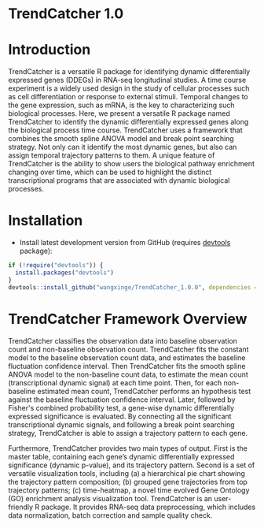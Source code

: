 # TrendCatcher 1.0

# Introduction

TrendCatcher is a versatile R package for identifying dynamic differentially expressed genes (DDEGs) in RNA-seq longitudinal studies. A time course experiment is a widely used design in the study of cellular processes such as cell differentiation or response to external stimuli. Temporal changes to the gene expression, such as mRNA, is the key to characterizing such biological processes. Here, we present a versatile R package named TrendCatcher to identify the dynamic differentially expressed genes along the biological process time course. TrendCatcher uses a framework that combines the smooth spline ANOVA model and break point searching strategy. Not only can it identify the most dynamic genes, but also can assign temporal trajectory patterns to them. A unique feature of TrendCatcher is the ability to show users the biological pathway enrichment changing over time, which can be used to highlight the distinct transcriptional programs that are associated with dynamic biological processes.


# Installation

* Install latest development version from GitHub (requires [devtools](https://github.com/hadley/devtools) package):

```r
if (!require("devtools")) {
  install.packages("devtools")
}
devtools::install_github("wangxinge/TrendCatcher_1.0.0", dependencies = TRUE, build_vignettes = FALSE)
```

# TrendCatcher Framework Overview

TrendCatcher classifies the observation data into baseline observation count and non-baseline observation count. TrendCatcher fits the constant model to the baseline observation count data, and estimates the baseline fluctuation confidence interval. Then TrendCatcher fits the smooth spline ANOVA model to the non-baseline count data, to estimate the mean count (transcriptional dynamic signal) at each time point. Then, for each non-baseline estimated mean count, TrendCatcher performs an hypothesis test against the baseline fluctuation confidence interval. Later, followed by Fisher's combined probability test, a gene-wise dynamic differentially expressed significance is evaluated. By connecting all the significant transcriptional dynamic signals, and following a break point searching strategy, TrendCatcher is able to assign a trajectory pattern to each gene.

Furthermore, TrendCatcher provides two main types of output. First is the master table, containing each gene’s dynamic differentially expressed significance (dynamic p-value), and its trajectory pattern. Second is a set of versatile visualization tools, including (a) a hierarchical pie chart showing the trajectory pattern composition; (b) grouped gene trajectories from top trajectory patterns; (c) time-heatmap, a novel time evolved Gene Ontology (GO) enrichment analysis visualization tool. TrendCatcher is an user-friendly R package. It provides RNA-seq data preprocessing, which includes data normalization, batch correction and sample quality check.



